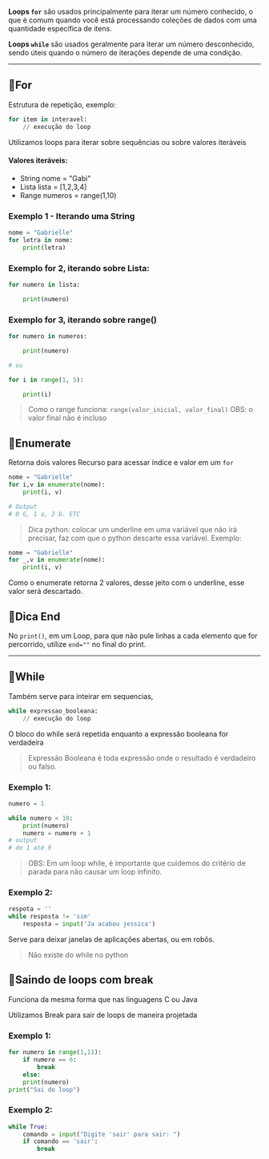 
**Loops `for`** são usados principalmente para iterar um número conhecido, o que é comum quando você está processando coleções de dados com uma quantidade específica de itens.

**Loops `while`** são usados geralmente para iterar um número desconhecido, sendo úteis quando o número de iterações depende de uma condição.

--- 

## 📗For

Estrutura de repetição, exemplo:

```python
for item in interavel:
	// execução do loop
```

Utilizamos loops para iterar sobre sequências ou sobre valores iteráveis

#### Valores iteráveis:
- String
		nome = "Gabi"
- Lista 
		lista = [1,2,3,4]
- Range
		numeros = range(1,10)


### Exemplo 1 - Iterando uma String

```python
nome = "Gabrielle"
for letra in nome:
	print(letra)
```

### Exemplo for 2, iterando sobre Lista:

```python
for numero in lista:

    print(numero)
```

### Exemplo for 3, iterando sobre range()

```python
for numero in numeros:

    print(numero)

# ou

for i in range(1, 5):

    print(i)
```

> Como o range funciona: `range(valor_inicial, valor_final)` OBS: o valor final não é incluso

## 🔢Enumerate 

Retorna dois valores 
Recurso para acessar índice e valor em um `for`

```python
nome = "Gabrielle"
for i,v in enumerate(nome):
	print(i, v)

# Output
# 0 G, 1 a, 2 b. ETC
```

> Dica python: colocar um underline em uma variável que não irá precisar, faz com que o python descarte essa variável. Exemplo: 

```python
nome = "Gabrielle"
for _,v in enumerate(nome):
	print(i, v)
```

Como o enumerate retorna 2 valores, desse jeito com o underline, esse valor será descartado. 

## 📌Dica End

No `print()`, em um Loop, para que não pule linhas a cada elemento que for percorrido, utilize `end=""` no final do print.


---

## 📘While 

Também serve para inteirar em sequencias, 

```python
while expressao_booleana:
	// execução do loop
```

O bloco do while será repetida enquanto a expressão booleana for verdadeira

> Expressão Booleana é toda expressão onde o resultado é verdadeiro ou falso.

### Exemplo 1:

```python
numero = 1

while numero < 10:
	print(numero)
	numero = numero + 1
# output 
# de 1 até 9 
```

> OBS: Em um loop while, é importante que cuidemos do critério de parada para não causar um loop infinito.

### Exemplo 2:

```python
respota = ''
while resposta != 'sim'
	resposta = input('Ja acabou jessica')

```

Serve para deixar janelas de aplicações abertas, ou em robôs. 

> Não existe do while no python



## 📌Saindo de loops com break

Funciona da mesma forma que nas linguagens C ou Java

Utilizamos Break para sair de loops de maneira projetada

### Exemplo 1:

```python
for numero in range(1,11):
	if numero == 6:
		break
	else:
	print(numero)
print("Sai do loop")
```

### Exemplo 2:

```python
while True:
	comando = input("Digite 'sair' para sair: ")
	if comando == 'sair':
		break
```

